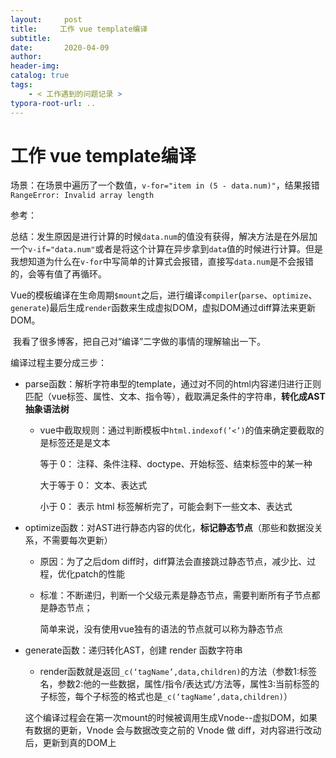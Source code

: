 ```yaml
---
layout:     post
title:     工作 vue template编译
subtitle:  
date:       2020-04-09
author:     
header-img: 
catalog: true
tags:
    - < 工作遇到的问题记录 >
typora-root-url: ..
---
```



# 工作 vue template编译

场景：在场景中遍历了一个数值，`v-for="item in (5 - data.num)"`，结果报错`RangeError: Invalid array length`

参考：

总结：发生原因是进行计算的时候`data.num`的值没有获得，解决方法是在外层加一个`v-if="data.num"`或者是将这个计算在异步拿到`data`值的时候进行计算。但是我想知道为什么在`v-for`中写简单的计算式会报错，直接写`data.num`是不会报错的，会等有值了再循环。

​	Vue的模板编译在生命周期`$mount`之后，进行编译`compiler`(`parse`、`optimize`、`generate`)最后生成`render`函数来生成虚拟DOM，虚拟DOM通过diff算法来更新DOM。

​	我看了很多博客，把自己对“编译”二字做的事情的理解输出一下。

编译过程主要分成三步：

+ parse函数：解析字符串型的template，通过对不同的html内容递归进行正则匹配（vue标签、属性、文本、指令等），截取满足条件的字符串，**转化成AST抽象语法树**

  - vue中截取规则：通过判断模板中`html.indexof(’<’)`的值来确定要截取的是标签还是是文本

    等于 0：			注释、条件注释、doctype、开始标签、结束标签中的某一种

    大于等于 0：	文本、表达式

    小于 0：			表示 html 标签解析完了，可能会剩下一些文本、表达式
    
[规则详细查看这篇博客]: https://blog.csdn.net/wang729506596/article/details/90947583


+ optimize函数：对AST进行静态内容的优化，**标记静态节点**（那些和数据没关系，不需要每次更新）


  + 原因：为了之后dom diff时，diff算法会直接跳过静态节点，减少比、过程，优化patch的性能

  + 标准：不断递归，判断一个父级元素是静态节点，需要判断所有子节点都是静态节点；

    简单来说，没有使用vue独有的语法的节点就可以称为静态节点

+ generate函数：递归转化AST，创建 render 函数字符串

  - render函数就是返回`_c(‘tagName’,data,children)`的方法（参数1:标签名，参数2:他的一些数据，属性/指令/表达式/方法等，属性3:当前标签的子标签，每个子标签的格式也是`_c(‘tagName’,data,children)`）

  这个编译过程会在第一次mount的时候被调用生成Vnode--虚拟DOM，如果有数据的更新，Vnode 会与数据改变之前的 Vnode 做 diff，对内容进行改动后，更新到真的DOM上